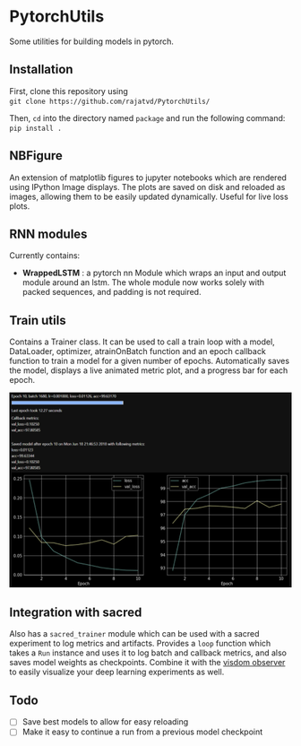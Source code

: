 # PytorchUtils
Some utilities for building models in pytorch.

## Installation
First, clone this repository using   
`git clone https://github.com/rajatvd/PytorchUtils/`  

Then, `cd` into the directory named `package` and run the following command:  
`pip install .`  

## NBFigure
An extension of matplotlib figures to jupyter notebooks which are rendered using IPython Image displays. The plots are saved on disk and reloaded as images, allowing them to be easily updated dynamically. Useful for live loss plots.

## RNN modules
Currently contains:

* __WrappedLSTM__ :  a pytorch nn Module which wraps an input and output module around an lstm. The whole module now works solely with packed sequences, and padding is not required.

## Train utils
Contains a Trainer class. It can be used to call a train loop with a model, DataLoader, optimizer, atrainOnBatch function and an epoch callback function to train a model for a given number of epochs. Automatically saves the model, displays a live animated metric plot, and a progress bar for each epoch.

![Example of the train loop util](train_util_example.PNG)

## Integration with sacred
Also has a `sacred_trainer` module which can be used with a sacred experiment to log metrics and artifacts. Provides a `loop` function which takes a `Run` instance and uses it to log batch and callback metrics, and also saves model weights as checkpoints. Combine it with the [visdom observer](https://github.com/rajatvd/VisdomObserver) to easily visualize your deep learning experiments as well.

## Todo

- [ ] Save best models to allow for easy reloading
- [ ] Make it easy to continue a run from a previous model checkpoint